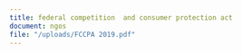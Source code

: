 ```yaml
---
title: federal competition  and consumer protection act
document: ngos
file: "/uploads/FCCPA 2019.pdf"
---
```



